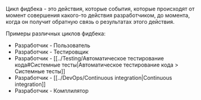 Цикл фидбека - это действия, которые события, которые происходят от момент совершения какого-то действия разработчиком, до момента, когда он получит обратную связь о результатах этого действия.

Примеры различных циклов фидбека:
- Разработчик - Пользователь
- Разработчик - Тестировщик
- Разработчик - [[../Testing/Автоматическое тестирование кода#Системные тесты|Автоматическое тестирование кода > Системные тесты]]
- Разработчик - [[../DevOps/Continuous integration|Continuous integration]]
- Разработчик - Комплилятор